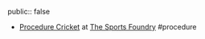 public:: false

- [Procedure Cricket](https://photos.google.com/share/AF1QipOJIv079MzoNPSM_bel-h82om11VQQCN-xkg4RCruPUNoOtY6MBaslEY2b8R8XB7g?key=Wm5JTV9tQ3JPTVhxS2VEZ1VOSEhJX0RYMzZDVVpR) at [The Sports Foundry](https://maps.app.goo.gl/YYZiNA78wud7Sa2n7) #procedure
